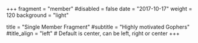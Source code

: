 +++
fragment = "member"
#disabled = false
date = "2017-10-17"
weight = 120
background = "light"

title = "Single Member Fragment"
#subtitle = "Highly motivated Gophers"
#title_align = "left" # Default is center, can be left, right or center
+++
